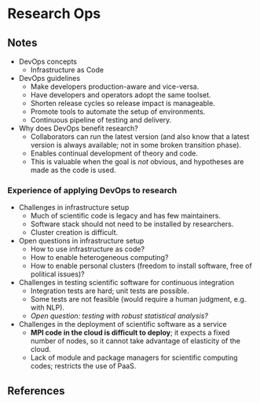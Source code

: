 # Research Ops

## Notes
* DevOps concepts
    * Infrastructure as Code
* DevOps guidelines
    * Make developers production-aware and vice-versa.
    * Have developers and operators adopt the same toolset.
    * Shorten release cycles so release impact is manageable.
    * Promote tools to automate the setup of environments.
    * Continuous pipeline of testing and delivery.
* Why does DevOps benefit research?
    * Collaborators can run the latest version (and also know that a latest version is always available; not in some broken transition phase).
    * Enables continual development of theory and code.
    * This is valuable when the goal is _not_ obvious, and hypotheses are made as the code is used.

### Experience of applying DevOps to research
* Challenges in infrastructure setup
    * Much of scientific code is legacy and has few maintainers.
    * Software stack should not need to be installed by researchers.
    * Cluster creation is difficult.
* Open questions in infrastructure setup
    * How to use infrastructure as code?
    * How to enable heterogeneous computing?
    * How to enable personal clusters (freedom to install software, free of political issues)?
* Challenges in testing scientific software for continuous integration
    * Integration tests are hard; unit tests are possible.
    * Some tests are not feasible (would require a human judgment, e.g. with NLP).
    * _Open question: testing with robust statistical analysis?_
* Challenges in the deployment of scientific software as a service
    * **MPI code in the cloud is difficult to deploy**; it expects a fixed number of nodes, so it cannot take advantage of elasticity of the cloud.
    * Lack of module and package managers for scientific computing codes; restricts the use of PaaS.

## References

[^1]: _ResearchOps: the case for DevOps in scientific applications._ ([http](https://ieeexplore.ieee.org/document/7140503))
